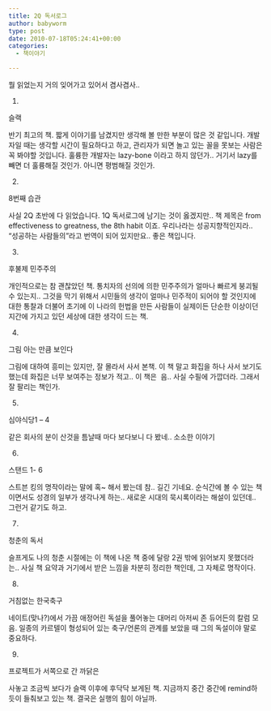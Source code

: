 ```yaml
---
title: 2Q 독서로그
author: babyworm
type: post
date: 2010-07-18T05:24:41+00:00
categories:
  - 책이야기

---
```

뭘 읽었는지 거의 잊어가고 있어서 겸사겸사..

1.  
슬랙

반기 최고의 책. 짧게 이야기를 남겼지만 생각해 볼 만한 부분이 많은 것 같입니다. 개발자일 때는 생각할 시간이 필요하다고 하고, 관리자가 되면 놀고 있는 꼴을 못보는 사람은 꼭 봐야할 것입니다. 훌륭한 개발자는 lazy-bone 이라고 하지 않던가.. 거기서 lazy를 빼면 더 훌륭해질 것인가. 아니면 평범해질 것인가.

2.  
8번째 습관

사실 2Q 초반에 다 읽었습니다. 1Q 독서로그에 남기는 것이 옳겠지만.. 책 제목은 from effectiveness to greatness, the 8th habit 이죠. 우리나라는 성공지향적인지라.. &#8220;성공하는 사람들의&#8221;라고 번역이 되어 있지만요.. 좋은 책입니다. 

3.  
후불제 민주주의

개인적으로는 참 괜찮았던 책. 통치자의 선의에 의한 민주주의가 얼마나 빠르게 붕괴될수 있는지.. 그것을 막기 위해서 시민들의 생각이 얼마나 민주적이 되어야 할 것인지에 대한 통찰과 더불어 초기에 이 나라의 헌법을 만든 사람들이 실제이든 단순한 이상이던지간에 가지고 있던 세상에 대한 생각이 드는 책.

4.  
그림 아는 만큼 보인다 

그림에 대하여 흥미는 있지만, 잘 몰라서 사서 본책. 이 책 말고 화집을 하나 사서 보기도 했는데 화집은 너무 보여주는 정보가 적고.. 이 책은&nbsp; 음.. 사실 수필에 가깝더라. 그래서 잘 팔리는 책인가.

5.  
심야식당1 &#8211; 4

같은 회사의 분이 산것을 틈날때 마다 보다보니 다 봤네.. 소소한 이야기

6.  
스탠드 1- 6

스트븐 킹의 명작이라는 말에 혹~ 해서 봤는데 참.. 길긴 기네요. 순식간에 볼 수 있는 책이면서도 성경의 일부가 생각나게 하는.. 새로운 시대의 묵시록이라는 해설이 있던데.. 그런거 같기도 하고.

7.  
청춘의 독서

슬프게도 나의 청춘 시절에는 이 책에 나온 책 중에 달랑 2권 밖에 읽어보지 못했더라는.. 사실 책 요약과 거기에서 받은 느낌을 차분히 정리한 책인데, 그 자체로 명작이다.

8.  
거침없는 한국축구

네이트(맞나?)에서 가끔 애정어린 독설을 풀어놓는 대머리 아저씨 존 듀어든의 칼럼 모음. 일종의 카르텔이 형성되어 있는 축구/언론의 관계를 보았을 때 그의 독설이야 말로 중요하다.

9.  
프로젝트가 서쪽으로 간 까닭은

사놓고 조금씩 보다가 슬랙 이후에 후닥닥 보게된 책. 지금까지 중간 중간에 remind하듯이 들춰보고 있는 책. 결국은 실행의 힘이 아닐까.